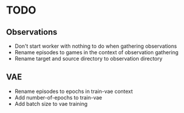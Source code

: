 # TODO

## Observations

* Don't start worker with nothing to do when gathering observations
* Rename episodes to games in the context of observation gathering
* Rename target and source directory to observation directory

## VAE

* Rename episodes to epochs in train-vae context
* Add number-of-epochs to train-vae
* Add batch size to vae training
